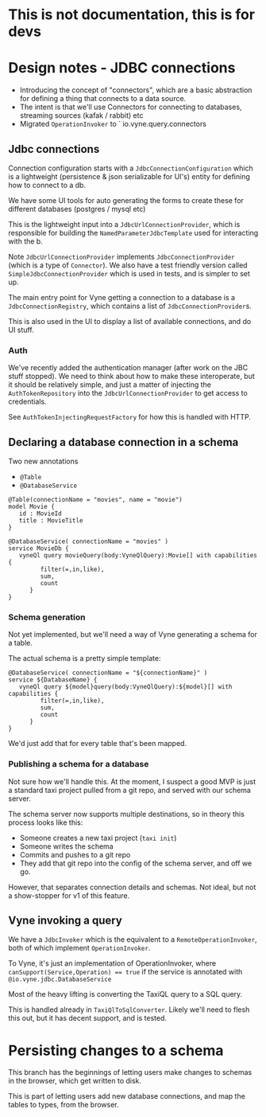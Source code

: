 # This is not documentation, this is for devs

# Design notes - JDBC connections


 * Introducing the concept of "connectors", which are a basic abstraction for defining a thing that connects to a data source.
 * The intent is that we'll use Connectors for connecting to databases, streaming sources (kafak / rabbit) etc
 * Migrated `OperationInvoker` to ` io.vyne.query.connectors

## Jdbc connections

Connection configuration starts with a `JdbcConnectionConfiguration` which is a 
lightweight (persistence & json serializable for UI's) entity for defining how to connect
to a db.

We have some UI tools for auto generating the forms to create these for
different databases (postgres / mysql etc)

This is the lightweight input into a `JdbcUrlConnectionProvider`, which is responsible for
building the `NamedParameterJdbcTemplate` used for interacting with the b.

Note `JdbcUrlConnectionProvider` implements `JdbcConnectionProvider` (which is a type of `Connector`).  We also have
a test friendly version called `SimpleJdbcConnectionProvider` which is used in tests,
and is simpler to set up.

The main entry point for Vyne getting a connection to a database is a 
`JdbcConnectionRegistry`, which contains a list of `JdbcConnectionProvider`s.

This is also used in the UI to display a list of available connections, and do UI stuff.

### Auth
We've recently added the authentication manager (after work on the JBC stuff stopped).
We need to think about how to make these interoperate, but it should be 
relatively simple, and just a matter of injecting the `AuthTokenRepository` into the
`JdbcUrlConnectionProvider` to get access to credentials.

See `AuthTokenInjectingRequestFactory` for how this is handled with HTTP.

## Declaring a database connection in a schema
Two new annotations
* `@Table`
* `@DatabaseService`


```taxi
@Table(connectionName = "movies", name = "movie")
model Movie {
   id : MovieId
   title : MovieTitle
}

@DatabaseService( connectionName = "movies" )
service MovieDb {
   vyneQl query movieQuery(body:VyneQlQuery):Movie[] with capabilities {
         filter(=,in,like),
         sum,
         count
      }
}
```
### Schema generation
Not yet implemented, but we'll need a way of Vyne generating a schema
for a table.

The actual schema is a pretty simple template:

```taxi
@DatabaseService( connectionName = "${connectionName}" )
service ${DatabaseName} {
   vyneQl query ${model}query(body:VyneQlQuery):${model}[] with capabilities {
         filter(=,in,like),
         sum,
         count
      }
}
```

We'd just add that for every table that's been mapped.

### Publishing a schema for a database
Not sure how we'll handle this.
At the moment, I suspect a good MVP is just a standard taxi project pulled
from a git repo, and served with our schema server.

The schema server now supports multiple destinations, so in theory this process looks like this:

 * Someone creates a new taxi project (`taxi init`)
 * Someone writes the schema
 * Commits and pushes to a git repo
 * They add that git repo into the config of the schema server, and off we go.

However, that separates connection details and schemas. Not ideal, but not a show-stopper
for v1 of this feature.

## Vyne invoking a query

We have a `JdbcInvoker` which is the equivalent to a `RemoteOperationInvoker`, both
of which implement `OperationInvoker`.

To Vyne, it's just an implementation of OperationInvoker, where `canSupport(Service,Operation) == true`
if the service is annotated with `@io.vyne.jdbc.DatabaseService`

Most of the heavy lifting is converting the TaxiQL query to a SQL query.

This is handled already in `TaxiQlToSqlConverter`.  Likely we'll need to flesh this
out, but it has decent support, and is tested.


# Persisting changes to a schema
This branch has the beginnings of letting users make changes to schemas
in the browser, which get written to disk.

This is part of letting users add new database connections, and map the tables to types, from
the browser.

